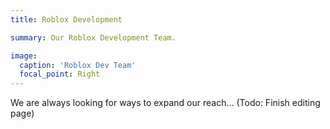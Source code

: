 ```yaml
---
title: Roblox Development

summary: Our Roblox Development Team.

image:
  caption: 'Roblox Dev Team'
  focal_point: Right
---
```


We are always looking for ways to expand our reach...
(Todo: Finish editing page)

